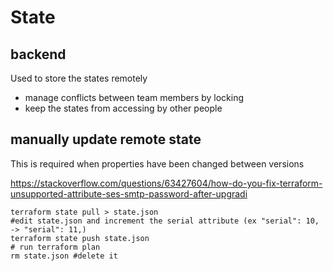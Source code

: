 # State

## backend
Used to store the states remotely
- manage conflicts between team members by locking
- keep the states from accessing by other people

## manually update remote state
This is required when properties have been changed between versions

https://stackoverflow.com/questions/63427604/how-do-you-fix-terraform-unsupported-attribute-ses-smtp-password-after-upgradi
```
terraform state pull > state.json
#edit state.json and increment the serial attribute (ex "serial": 10, -> "serial": 11,)
terraform state push state.json
# run terraform plan
rm state.json #delete it
```
